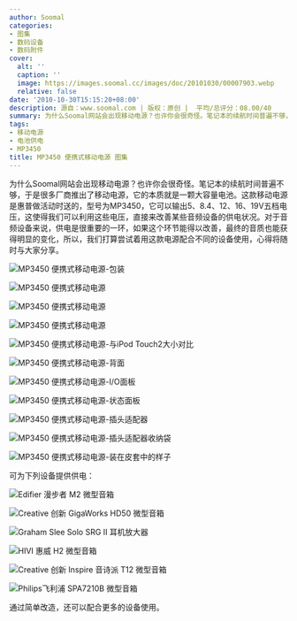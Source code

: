 ```yaml
---
author: Soomal
categories:
- 图集
- 数码设备
- 数码附件
cover:
  alt: ''
  caption: ''
  image: https://images.soomal.cc/images/doc/20101030/00007903.webp
  relative: false
date: '2010-10-30T15:15:20+08:00'
description: 源自：www.soomal.com | 版权：原创 |  平均/总评分：08.00/40
summary: 为什么Soomal网站会出现移动电源？也许你会很奇怪。笔记本的续航时间普遍不够，于是很多厂商推出了移动电源，它的本质就是一颗大容量电池。这款移动电源是惠普做活动时送的，型号为MP3450，它可以输出5、8.4、12、16、19V五档电压，这使得我们可以利用这些电压，直接来改善某些音频设备的供电状况。对于音频设备来说，供电是很重要的一环……
tags:
- 移动电源
- 电池供电
- MP3450
title: MP3450 便携式移动电源 图集
---
```


为什么Soomal网站会出现移动电源？也许你会很奇怪。笔记本的续航时间普遍不够，于是很多厂商推出了移动电源，它的本质就是一颗大容量电池。这款移动电源是惠普做活动时送的，型号为MP3450，它可以输出5、8.4、12、16、19V五档电压，这使得我们可以利用这些电压，直接来改善某些音频设备的供电状况。对于音频设备来说，供电是很重要的一环，如果这个环节能得以改善，最终的音质也能获得明显的变化，所以，我们打算尝试着用这款电源配合不同的设备使用，心得将随时与大家分享。



![MP3450 便携式移动电源-包装](https://images.soomal.cc/images/doc/20101030/00007901.webp)



![MP3450 便携式移动电源](https://images.soomal.cc/images/doc/20101030/00007902.webp)



![MP3450 便携式移动电源](https://images.soomal.cc/images/doc/20101030/00007903.webp)



![MP3450 便携式移动电源](https://images.soomal.cc/images/doc/20101030/00007904.webp)



![MP3450 便携式移动电源-与iPod Touch2大小对比](https://images.soomal.cc/images/doc/20101030/00007905.webp)



![MP3450 便携式移动电源-背面](https://images.soomal.cc/images/doc/20101030/00007906.webp)



![MP3450 便携式移动电源-I/O面板](https://images.soomal.cc/images/doc/20101030/00007907.webp)



![MP3450 便携式移动电源-状态面板](https://images.soomal.cc/images/doc/20101030/00007908.webp)



![MP3450 便携式移动电源-插头适配器](https://images.soomal.cc/images/doc/20101030/00007909.webp)



![MP3450 便携式移动电源-插头适配器收纳袋](https://images.soomal.cc/images/doc/20101030/00007910.webp)



![MP3450 便携式移动电源-装在皮套中的样子](https://images.soomal.cc/images/doc/20101030/00007911.webp)



可为下列设备提供供电：



![Edifier 漫步者 M2 微型音箱](https://images.soomal.cc/images/doc/20090715/00002322.webp)



![Creative 创新 GigaWorks HD50 微型音箱](https://images.soomal.cc/images/doc/20091127/00003195.webp)



![Graham Slee Solo SRG II 耳机放大器](https://images.soomal.cc/images/doc/20101005/00007469.webp)



![HIVI 惠威 H2 微型音箱](https://images.soomal.cc/images/doc/20090714/00002292.webp)



![Creative 创新 Inspire 音诗派 T12 微型音箱](https://images.soomal.cc/images/doc/20091126/00003176.webp)



![Philips飞利浦 SPA7210B 微型音箱](https://images.soomal.cc/images/doc/20100822/00006828.webp)



通过简单改造，还可以配合更多的设备使用。